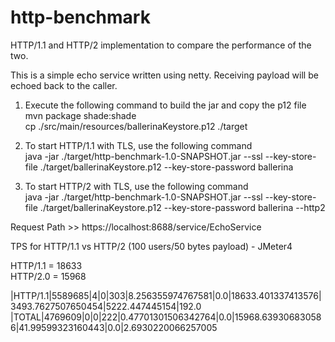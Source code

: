 # http-benchmark

HTTP/1.1 and HTTP/2 implementation to compare the performance of the two. 

This is a simple echo service written using netty. Receiving payload will be echoed back to the caller. 

1) Execute the following command to build the jar and copy the p12 file  
 mvn package shade:shade  
 cp ./src/main/resources/ballerinaKeystore.p12 ./target
 
2) To start HTTP/1.1 with TLS, use the following command    
 java -jar ./target/http-benchmark-1.0-SNAPSHOT.jar --ssl --key-store-file ./target/ballerinaKeystore.p12 --key-store-password ballerina  
 
3) To start HTTP/2 with TLS, use the following command  
 java -jar ./target/http-benchmark-1.0-SNAPSHOT.jar --ssl --key-store-file ./target/ballerinaKeystore.p12 --key-store-password ballerina --http2
 
Request Path >> https://localhost:8688/service/EchoService  

TPS for HTTP/1.1 vs HTTP/2 (100 users/50 bytes payload)  - JMeter4  

HTTP/1.1 = 18633  
HTTP/2.0 = 15968

|HTTP/1.1|5589685|4|0|303|8.256355974767581|0.0|18633.401337413576|3493.7627507650454|5222.447445154|192.0  
|TOTAL|4769609|0|0|222|0.47701301506342764|0.0|15968.639306830586|41.99599323160443|0.0|2.6930220066257005  


